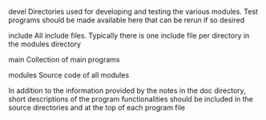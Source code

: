 

devel            Directories used for developing and testing the various 
                 modules. Test programs should be made available here that 
                 can be rerun if so desired

include          All include files. Typically there is one include file
                 per directory in the modules directory

main             Collection of main programs

modules          Source code of all modules 


In addition to the information provided by the notes in the doc
directory, short descriptions of the program functionalities should be
included in the source directories and at the top of each program file

